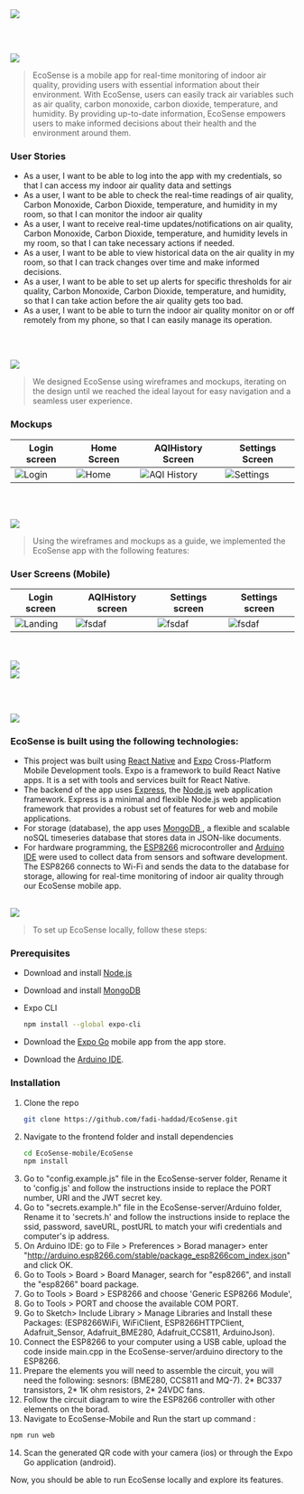 <img src="./readme/title1.svg"/>

<br><br>

<!-- project philosophy -->
<img src="./readme/title2.svg"/>

> EcoSense is a mobile app for real-time monitoring of indoor air quality, providing users with essential information about their environment. With EcoSense, users can easily track air variables such as air quality, carbon monoxide, carbon dioxide, temperature, and humidity. By providing up-to-date information, EcoSense empowers users to make informed decisions about their health and the environment around them.

### User Stories
- As a user, I want to be able to log into the app with my credentials, so that I can access my indoor air quality data and settings
- As a user, I want to be able to check the real-time readings of air quality, Carbon Monoxide, Carbon Dioxide, temperature, and humidity in my room, so that I can monitor the indoor air quality
- As a user, I want to receive real-time updates/notifications on air quality, Carbon Monoxide, Carbon Dioxide, temperature, and humidity levels in my room, so that I can take necessary actions if needed.
- As a user, I want to be able to view historical data on the air quality in my room, so that I can track changes over time and make informed decisions.
- As a user, I want to be able to set up alerts for specific thresholds for air quality, Carbon Monoxide, Carbon Dioxide, temperature, and humidity, so that I can take action before the air quality gets too bad.
- As a user, I want to be able to turn the indoor air quality monitor on or off remotely from my phone, so that I can easily manage its operation.

<br><br>

<!-- Prototyping -->
<img src="./readme/title3.svg"/>

> We designed EcoSense using wireframes and mockups, iterating on the design until we reached the ideal layout for easy navigation and a seamless user experience.


### Mockups
| Login screen  | Home Screen | AQIHistory Screen| Settings Screen |
| ---| ---| ---| ---|
| ![Login](./readme/demo/eco_login.png) | ![Home](./readme/demo/eco_main.png)| ![AQI History](./readme/demo/eco_history.png) | ![Settings](./readme/demo/eco_settings.png) |

<br><br>

<!-- Implementation -->
<img src="./readme/title4.svg"/>

> Using the wireframes and mockups as a guide, we implemented the EcoSense app with the following features:

### User Screens (Mobile)
| Login screen  | AQIHistory screen | Settings screen | Settings screen |
| ---| ---| ---|---|
| ![Landing](./readme/demo/eco_login.gif) | ![fsdaf](./readme/demo/eco_history.gif) | ![fsdaf](./readme/demo/eco_setting_thresholds.gif) | ![fsdaf](./readme/demo/eco_notifications.gif) |

<br><br>
<img src="./readme/title7.svg"/><br>
<img src="./readme/diagram.svg"/>

<br><br>

<!-- Tech stack -->
<img src="./readme/title5.svg"/>

###  EcoSense is built using the following technologies:

- This project was built using [React Native](https://reactnative.dev/) and [Expo](https://docs.expo.dev/) Cross-Platform Mobile Development tools. Expo is a framework to build React Native apps. It is a set with tools and services built for React Native.
- The backend of the app uses [Express](https://expressjs.com/), the [Node.js](https://nodejs.org/) web application framework. Express is a minimal and flexible Node.js web application framework that provides a robust set of features for web and mobile applications.
- For storage (database), the app uses [MongoDB ](https://www.mongodb.com/), a flexible and scalable noSQL timeseries database that stores data in JSON-like documents.
- For hardware programming, the [ESP8266](https://arduino.esp8266.com/) microcontroller and [Arduino IDE](https://www.arduino.cc/) were used to collect data from sensors and software development. The ESP8266 connects to Wi-Fi and sends the data to the database for storage, allowing for real-time monitoring of indoor air quality through our EcoSense mobile app.
<br><br>

<!-- How to run -->
<img src="./readme/title6.svg"/>

> To set up EcoSense locally, follow these steps:

### Prerequisites

- Download and install [Node.js](https://nodejs.org/en/)

- Download and install [MongoDB](https://www.mongodb.com/docs/manual/installation/)

- Expo CLI
  ```sh
  npm install --global expo-cli
  ```
- Download the [Expo Go](https://expo.dev/client) mobile app from the app store.
- Download the [Arduino IDE](https://www.arduino.cc/).


### Installation

1. Clone the repo
   ```sh
   git clone https://github.com/fadi-haddad/EcoSense.git
   ```
2. Navigate to the frontend folder and install dependencies
   ```sh
   cd EcoSense-mobile/EcoSense
   npm install
   ```
3. Go to "config.example.js" file in the EcoSense-server folder, Rename it to 'config.js' and follow the instructions inside to replace the PORT number, URI and the JWT secret key.
4. Go to "secrets.example.h" file in the EcoSense-server/Arduino folder, Rename it to 'secrets.h' and follow the instructions inside to replace the ssid, password, saveURL, postURL to match your wifi credentials and computer's ip address.
5. On Arduino IDE: go to File > Preferences > Borad manager> enter "http://arduino.esp8266.com/stable/package_esp8266com_index.json" and click OK.
6. Go to Tools > Board > Board Manager, search for "esp8266", and install the "esp8266" board package.
7. Go to Tools > Board > ESP8266 and choose 'Generic ESP8266 Module',
8. Go to Tools > PORT and choose the available COM PORT.
9. Go to Sketch> Include Library > Manage Libraries and Install these Packages: (ESP8266WiFi, WiFiClient, ESP8266HTTPClient, Adafruit_Sensor, Adafruit_BME280, Adafruit_CCS811, ArduinoJson).
10. Connect the ESP8266 to your computer using a USB cable, upload the code inside main.cpp in the EcoSense-server/arduino directory to the ESP8266.
11. Prepare the elements you will need to assemble the circuit, you will need the following: sesnors: (BME280, CCS811 and MQ-7). 2* BC337 transistors, 2* 1K ohm resistors, 2* 24VDC fans.
12. Follow the circuit diagram to wire the ESP8266 controller with other elements on the borad.
13. Navigate to EcoSense-Mobile and Run the start up command :
   ```sh
   npm run web
   ```
14. Scan the generated QR code with your camera (ios) or through the Expo Go application (android).

Now, you should be able to run EcoSense locally and explore its features.